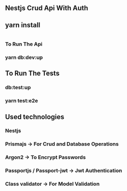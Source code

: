 ## Nestjs Crud Api With Auth

## yarn install
#
### To Run The Api
  ### yarn db:dev:up

## To Run The Tests
  ### db:test:up
  ### yarn test:e2e

## Used technologies
  ### Nestjs
  ### Prismajs -> For Crud and Database Operations
  ### Argon2 -> To Encrypt Passwords
  ### Passportjs / Passport-jwt -> Jwt Authentication
  ### Class validator -> For Model Validation
